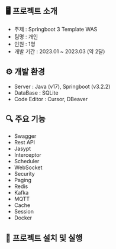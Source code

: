 ## 🖥 프로젝트 소개

- 주제 : Springboot 3 Template WAS
- 팀명 : 개인
- 인원 : 1명
- 개발 기간 : 2023.01 ~ 2023.03 (약 2달)

## ⚙ 개발 환경

- Server : Java (v17), Springboot (v3.2.2)
- DataBase : SQLite
- Code Editor : Cursor, DBeaver

## 🔍 주요 기능

- Swagger
- Rest API
- Jasypt
- Interceptor
- Scheduler
- WebSocket
- Security
- Paging
- Redis
- Kafka
- MQTT
- Cache
- Session
- Docker

## 🔁 프로젝트 설치 및 실행
